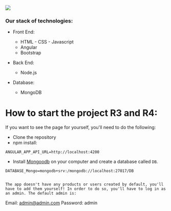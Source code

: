 <p align='left'>
    <img src='https://static.wixstatic.com/media/85087f_0d84cbeaeb824fca8f7ff18d7c9eaafd~mv2.png/v1/fill/w_160,h_30,al_c,q_85,usm_0.66_1.00_0.01/Logo_completo_Color_1PNG.webp' </img>
</p>

### Our stack of technologies:

- Front End:

  - HTML - CSS - Javascript
  - Angular
  - Bootstrap

- Back End:

  - Node.js
  
- Database:
  - MongoDB

# How to start the project R3 and R4:

If you want to see the page for yourself, you'll need to do the following:

- Clone the repository
- npm install:

```
ANGULAR_APP_API_URL=http://localhost:4200
```

- Install [Mongoodb](https://www.mongodb.com/) on your computer and create a database called `DB`.

```
DATABASE_Mongo=mongodb+srv:/mongodb://localhost:27017/DB


The app doesn't have any products or users created by default, you'll have to add them yourself! In order to do so, you'll have to log in as an admin. The default admin is:

```
Email: admin@admin.com
Password: admin
```





